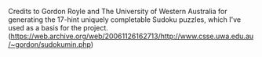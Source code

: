 Credits to Gordon Royle and The University of Western Australia for generating the 17-hint uniquely completable Sudoku puzzles, which I've used as a basis for the project. (https://web.archive.org/web/20061126162713/http://www.csse.uwa.edu.au/~gordon/sudokumin.php)
